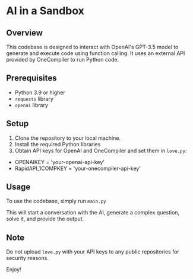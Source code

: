 # AI in a Sandbox 

## Overview
This codebase is designed to interact with OpenAI's GPT-3.5 model to generate and execute code using function calling. It uses an external API provided by OneCompiler to run Python code.

## Prerequisites
- Python 3.9 or higher
- `requests` library
- `openai` library

## Setup
1. Clone the repository to your local machine.
2. Install the required Python libraries 
3. Obtain API keys for OpenAI and OneCompiler and set them in `love.py`:
- OPENAIKEY = 'your-openai-api-key'
- RapidAPI_1COMPKEY = 'your-onecompiler-api-key'

## Usage
To use the codebase, simply run `main.py`

This will start a conversation with the AI, generate a complex question, solve it, and provide the output.

## Note
Do not upload `love.py` with your API keys to any public repositories for security reasons.

Enjoy!